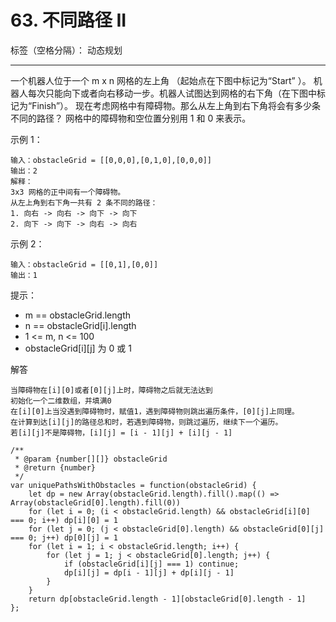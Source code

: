 ﻿# 63. 不同路径 II
标签（空格分隔）： 动态规划

---

一个机器人位于一个 m x n 网格的左上角 （起始点在下图中标记为“Start” ）。
机器人每次只能向下或者向右移动一步。机器人试图达到网格的右下角（在下图中标记为“Finish”）。
现在考虑网格中有障碍物。那么从左上角到右下角将会有多少条不同的路径？
网格中的障碍物和空位置分别用 1 和 0 来表示。

示例 1：

    输入：obstacleGrid = [[0,0,0],[0,1,0],[0,0,0]]
    输出：2
    解释：
    3x3 网格的正中间有一个障碍物。
    从左上角到右下角一共有 2 条不同的路径：
    1. 向右 -> 向右 -> 向下 -> 向下
    2. 向下 -> 向下 -> 向右 -> 向右

示例 2：

    输入：obstacleGrid = [[0,1],[0,0]]
    输出：1

提示：

 - m == obstacleGrid.length
 - n == obstacleGrid[i].length
 - 1 <= m, n <= 100
 - obstacleGrid[i][j] 为 0 或 1
 
解答

    当障碍物在[i][0]或者[0][j]上时，障碍物之后就无法达到
    初始化一个二维数组，并填满0
    在[i][0]上当没遇到障碍物时，赋值1，遇到障碍物则跳出遍历条件，[0][j]上同理。
    在计算到达[i][j]的路径总和时，若遇到障碍物，则跳过遍历，继续下一个遍历。
    若[i][j]不是障碍物，[i][j] = [i - 1][j] + [i][j - 1]

    /**
     * @param {number[][]} obstacleGrid
     * @return {number}
     */
    var uniquePathsWithObstacles = function(obstacleGrid) {
        let dp = new Array(obstacleGrid.length).fill().map(() => Array(obstacleGrid[0].length).fill(0))
        for (let i = 0; (i < obstacleGrid.length) && obstacleGrid[i][0] === 0; i++) dp[i][0] = 1
        for (let j = 0; (j < obstacleGrid[0].length) && obstacleGrid[0][j] === 0; j++) dp[0][j] = 1
        for (let i = 1; i < obstacleGrid.length; i++) {
            for (let j = 1; j < obstacleGrid[0].length; j++) {
                if (obstacleGrid[i][j] === 1) continue;
                dp[i][j] = dp[i - 1][j] + dp[i][j - 1]
            }
        }
        return dp[obstacleGrid.length - 1][obstacleGrid[0].length - 1]
    };
